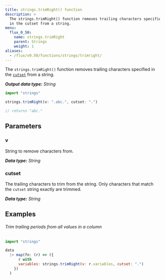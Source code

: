 ```yaml
---
title: strings.trimRight() function
description: >
  The strings.trimRight() function removes trailing characters specified
  in the cutset from a string.
menu:
  flux_0_50:
    name: strings.trimRight
    parent: Strings
    weight: 1
aliases:
  - /flux/v0.50/functions/strings/trimright/
---
```


The `strings.trimRight()` function removes trailing characters specified in the
[`cutset`](#cutset) from a string.

_**Output data type:** String_

```js
import "strings"

strings.trimRight(v: ".abc.", cutset: ".")

// returns "abc."
```

## Parameters

### v
String to remove characters from.

_**Data type:** String_

### cutset
The trailing characters to trim from the string.
Only characters that match the `cutset` string exactly are trimmed.

_**Data type:** String_

## Examples

###### Trim trailing periods from all values in a column
```js
import "strings"

data
  |> map(fn: (r) => ({
      r with
      variables: strings.trimRight(v: r.variables, cutset: ".")
    })
  )
```
